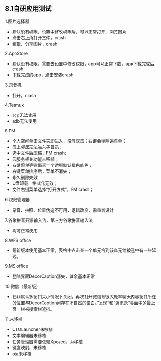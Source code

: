 ## 8.1自研应用测试

1.图片选择器
  - 默认没有权限，设置中修改权限后，可以正常打开，浏览图片
  - 点击右上角打开文件，crash
  - 编辑、分享图片，crash
  
2.AppStore
  - 默认没有权限，需要去设置中修改权限，app可以正常下载，app下载完成后crash
  - 下载完成的app，点击安装crash
  
3.录音机
  - 打开，crash
  
4.Termux
  - scp无法使用
  - adb无法使用
  
5.FM
  - 个人空间单击文件夹即进入，没有双击；右键会弹两遍菜单；
  - 网上邻居无法进入子目录；
  - 选中文件后压缩，FM crash;
  - 云服务相关功能未移植；
  - 右键菜单等弹窗第一个选项默认橙色底色；
  - 右键菜单排序后，菜单不消失；
  - 永久删除失效
  - U盘卸载、格式化无效；
  - 文件右键菜单选择“打开方式”，FM crash；
  
6.权限管理器
  - 录音、拍照、位置伪造不可用，逻辑改变，需重新设计
  
7.谷歌拼音开源输入法，第三方谷歌拼音输入法
  - 均可正常使用

8.WPS office
  - 最新版本使用基本正常，表格中点击某一个单元格到该单元给被选中有一些延迟。
  
9.MS office
  - 登陆界面DecorCaption消失，其余基本正常

10.微信（最新版）
  - 在非默认多窗口大小情况下关闭，再次打开微信有很大概率聊天内容窗口所在的位置与DecorCaption间存在不自然的空白。”发现“和”通讯录“界面中的最上面一栏被搜索栏遮挡。
  
11.未移植
  - OTOLauncher未移植
  - 文本编辑器未移植
  - 任务管理器需要依赖Xposed，为移植
  - 键盘映射，未移植
  - ota未移植
